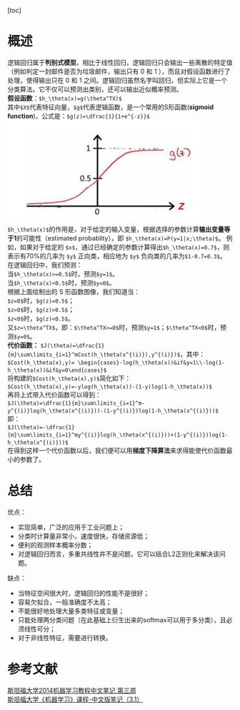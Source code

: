 [toc]

# 概述
逻辑回归属于**判别式模型**，相比于线性回归，逻辑回归只会输出一些离散的特定值（例如判定一封邮件是否为垃圾邮件，输出只有 0 和 1 ），而且对假设函数进行了处理，使得输出只在 0 和 1 之间。逻辑回归虽然名字叫回归，但实际上它是一个分类算法。它不仅可以预测出类别，还可以输出近似概率预测。    
**假设函数**：`$h_\theta(x)=g(\theta^TX)$`   
其中`$X$`代表特征向量，`$g$`代表逻辑函数，是一个常用的S形函数(**sigmoid function**)，公式是：`$g(z)=\dfrac{1}{1+e^{-z}}$`   
![S形函数图像](https://raw.githubusercontent.com/Andr-Robot/iMarkdownPhotos/master/Res/sigmiodfunction.png)   
`$h_\theta(x)$`的作用是，对于给定的输入变量，根据选择的参数计算**输出变量等于1**的可能性（estimated probablity），即 `$h_\theta(x)=P(y=1|x;\theta)$`。 例如，如果对于给定的 `$x$`，通过已经确定的参数计算得出`$h_\theta(x)=0.7$`，则表示有70%的几率为 `$y$` 正向类，相应地为 `$y$` 负向类的几率为`$1-0.7=0.3$`。   
在逻辑回归中，我们预测：   
当`$h_\theta(x)>=0.5$`时，预测`$y=1$`。   
当`$h_\theta(x)<0.5$`时，预测`$y=0$`。   
根据上面绘制出的 S 形函数图像，我们知道当：   
`$z=0$`时，`$g(z)=0.5$`；    
`$z>0$`时，`$g(z)>0.5$`；   
`$z<0$`时，`$g(z)<0.5$`。   
又`$z=\theta^TX$`，即：`$\theta^TX>=0$`时，预测`$y=1$`；`$\theta^TX<0$`时，预测`$y=0$`。    
**代价函数：** `$J(\theta)=\dfrac{1}{m}\sum\limits_{i=1}^mCost(h_\theta(x^{(i)}),y^{(i)})$`，其中：   
`$Cost(h_\theta(x),y)= \begin{cases}-log(h_\theta(x))&if&y=1\\-log(1-h_\theta(x))&if&y=0\end{cases}$`   
将构建的`$Cost(h_\theta(x),y)$`简化如下：    
`$Cost(h_\theta(x),y)=-ylog(h_\theta(x))-(1-y)log(1-h_\theta(x))$`   
再将上式带入代价函数可以得到：   
`$J(\theta)=\dfrac{1}{m}\sum\limits_{i=1}^m-y^{(i)}log(h_\theta(x^{(i)}))-(1-y^{(i)})log(1-h_\theta(x^{(i)}))$`   
即：   
`$J(\theta)=-\dfrac{1}{m}\sum\limits_{i=1}^my^{(i)}log(h_\theta(x^{(i)}))+(1-y^{(i)})log(1-h_\theta(x^{(i)}))$`      
在得到这样一个代价函数以后，我们便可以用**梯度下降算法**来求得能使代价函数最小的参数了。   
# 总结
优点：
- 实现简单，广泛的应用于工业问题上；
- 分类时计算量非常小，速度很快，存储资源低；
- 便利的观测样本概率分数；
- 对逻辑回归而言，多重共线性并不是问题，它可以结合L2正则化来解决该问题。

缺点：
- 当特征空间很大时，逻辑回归的性能不是很好；
- 容易欠拟合，一般准确度不太高；
- 不能很好地处理大量多类特征或变量；
- 只能处理两分类问题（在此基础上衍生出来的softmax可以用于多分类），且必须线性可分；
- 对于非线性特征，需要进行转换。

# 参考文献
[斯坦福大学2014机器学习教程中文笔记 第三周](http://www.ai-start.com/ml2014/html/week3.html)   
[斯坦福大学《机器学习》课程-中文版笔记（3.1）](https://mp.weixin.qq.com/s?__biz=MzI1NjczMjEwNw==&mid=2247483729&idx=1&sn=4f7bc683b08f60212f9e3633a0c2b4b1&chksm=ea237ff5dd54f6e3d564d2944ec9d87e4b8611131e03499b6eb35f4c70f9ca92e0aad4f8337f&scene=21#wechat_redirect)